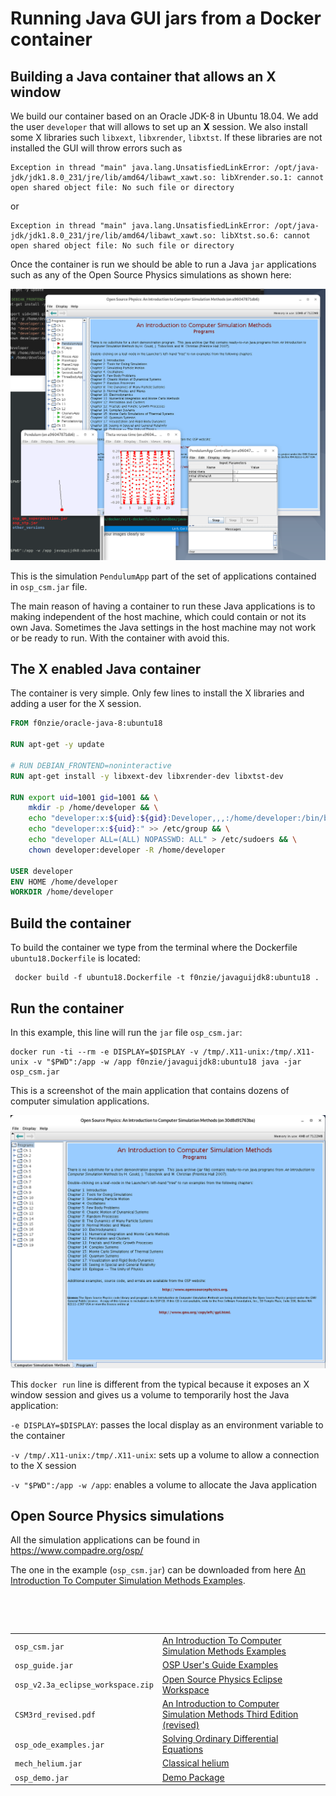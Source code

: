 # Running Java GUI jars from a Docker container

## Building a Java container that allows an X window

We build our container based on an Oracle JDK-8 in Ubuntu 18.04. We add the user `developer` that will allows to set up an **X** session. We also install some X libraries such `libxext`, `libxrender`, `libxtst`. If these libraries are not installed the GUI will throw errors such as 

```
Exception in thread "main" java.lang.UnsatisfiedLinkError: /opt/java-jdk/jdk1.8.0_231/jre/lib/amd64/libawt_xawt.so: libXrender.so.1: cannot open shared object file: No such file or directory
```

or

```
Exception in thread "main" java.lang.UnsatisfiedLinkError: /opt/java-jdk/jdk1.8.0_231/jre/lib/amd64/libawt_xawt.so: libXtst.so.6: cannot open shared object file: No such file or directory
```

Once the container is run we should be able to run a Java `jar` applications such as any of the Open Source Physics simulations as shown here:

![image-20200327214756313](assets/README/image-20200327214756313.png)

This is the simulation `PendulumApp` part of the set of applications contained in `osp_csm.jar` file.

The main reason of having a container to run these Java applications is to making independent of the host machine, which could contain or not its own Java. Sometimes the Java settings in the host machine may not work or be ready to run. With the container with avoid this.

## The X enabled Java container

The container is very simple. Only few lines to install the X libraries and adding a user for the X session.

```dockerfile
FROM f0nzie/oracle-java-8:ubuntu18

RUN apt-get -y update

# RUN DEBIAN_FRONTEND=noninteractive
RUN apt-get install -y libxext-dev libxrender-dev libxtst-dev

RUN export uid=1001 gid=1001 && \
    mkdir -p /home/developer && \
    echo "developer:x:${uid}:${gid}:Developer,,,:/home/developer:/bin/bash" >> /etc/passwd && \
    echo "developer:x:${uid}:" >> /etc/group && \
    echo "developer ALL=(ALL) NOPASSWD: ALL" > /etc/sudoers && \
    chown developer:developer -R /home/developer

USER developer
ENV HOME /home/developer
WORKDIR /home/developer
```

## Build the container

To build the container we type from the terminal where the Dockerfile `ubuntu18.Dockerfile` is located:

```
 docker build -f ubuntu18.Dockerfile -t f0nzie/javaguijdk8:ubuntu18 .
```

## Run the container

In this example, this line will run the `jar` file `osp_csm.jar`:

```
docker run -ti --rm -e DISPLAY=$DISPLAY -v /tmp/.X11-unix:/tmp/.X11-unix -v "$PWD":/app -w /app f0nzie/javaguijdk8:ubuntu18 java -jar osp_csm.jar
```

This is a screenshot of the main application that contains dozens of computer simulation applications.

![image-20200327215845697](assets/README/image-20200327215845697.png)

This `docker run` line is different from the typical because it exposes an X window session and gives us a volume to temporarily host the Java application:

`-e DISPLAY=$DISPLAY`: passes the local display as an environment variable to the container

`-v /tmp/.X11-unix:/tmp/.X11-unix`: sets up a volume to allow a connection to the X session 

`-v "$PWD":/app -w /app`: enables a volume to allocate the Java application

## Open Source Physics simulations

All the simulation applications can be found in <https://www.compadre.org/osp/>

The one in the example (`osp_csm.jar`) can be downloaded from here [An Introduction To Computer Simulation Methods Examples](https://www.compadre.org/OSP/items/detail.cfm?ID=7154).

​	

​	



|                                   |                                                              |
| --------------------------------- | ------------------------------------------------------------ |
| `osp_csm.jar`                     | [An Introduction To Computer Simulation Methods Examples](https://www.compadre.org/OSP/items/detail.cfm?ID=7154) |
| `osp_guide.jar`                   | [OSP User's Guide Examples](https://www.compadre.org/osp/items/detail.cfm?ID=7153) |
| `osp_v2.3a_eclipse_workspace.zip` | [Open Source Physics Eclipse Workspace](https://www.compadre.org/OSP/items/detail.cfm?ID=7147) |
| `CSM3rd_revised.pdf`              | [An Introduction to Computer Simulation Methods Third Edition (revised)](https://www.compadre.org/OSP/items/detail.cfm?ID=7375) |
| `osp_ode_examples.jar`            | [Solving Ordinary Differential Equations](https://www.compadre.org/osp/items/detail.cfm?ID=9348) |
| `mech_helium.jar`                 | [Classical helium](https://www.compadre.org/osp/document/ServeFile.cfm?ID=7209&DocID=375) |
| `osp_demo.jar`                    | [Demo Package](https://www.compadre.org/osp/items/detail.cfm?ID=7293) |











